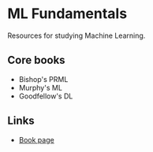# ML Fundamentals
Resources for studying Machine Learning.

## Core books
- Bishop's PRML
- Murphy's ML
- Goodfellow's DL

## Links
- [Book page](https://www.cs.ubc.ca/~murphyk/MLbook/)
